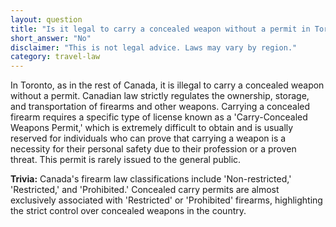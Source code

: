 ```yaml
---
layout: question
title: "Is it legal to carry a concealed weapon without a permit in Toronto, Canada?"
short_answer: "No"
disclaimer: "This is not legal advice. Laws may vary by region."
category: travel-law
---
```

In Toronto, as in the rest of Canada, it is illegal to carry a concealed weapon without a permit. Canadian law strictly regulates the ownership, storage, and transportation of firearms and other weapons. Carrying a concealed firearm requires a specific type of license known as a 'Carry-Concealed Weapons Permit,' which is extremely difficult to obtain and is usually reserved for individuals who can prove that carrying a weapon is a necessity for their personal safety due to their profession or a proven threat. This permit is rarely issued to the general public.

**Trivia:** Canada's firearm law classifications include 'Non-restricted,' 'Restricted,' and 'Prohibited.' Concealed carry permits are almost exclusively associated with 'Restricted' or 'Prohibited' firearms, highlighting the strict control over concealed weapons in the country.
